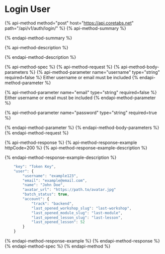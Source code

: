 # Login User

{% api-method method="post" host="https://api.coretabs.net" path="/api/v1/auth/login/" %}
{% api-method-summary %}

{% endapi-method-summary %}

{% api-method-description %}

{% endapi-method-description %}

{% api-method-spec %}
{% api-method-request %}
{% api-method-body-parameters %}
{% api-method-parameter name="username" type="string" required=false %}
Either username or email must be included
{% endapi-method-parameter %}

{% api-method-parameter name="email" type="string" required=false %}
Either username or email must be included
{% endapi-method-parameter %}

{% api-method-parameter name="password" type="string" required=true %}

{% endapi-method-parameter %}
{% endapi-method-body-parameters %}
{% endapi-method-request %}

{% api-method-response %}
{% api-method-response-example httpCode=200 %}
{% api-method-response-example-description %}

{% endapi-method-response-example-description %}

```javascript
    "key": "Token Key",
    "user": {
        "username": "example123",
        "email": "example@email.com",
        "name": "John Doe",
        "avatar_url": "https://path.to/avatar.jpg"
        "batch_status": true,
        "account": {
            "track": "backend",
            "last_opened_workshop_slug": "last-workshop",
            "last_opened_module_slug": "last-module",
            "last_opened_lesson_slug": "last-lesson",
            "last_opened_lesson": 52
        }
    }
```
{% endapi-method-response-example %}
{% endapi-method-response %}
{% endapi-method-spec %}
{% endapi-method %}

